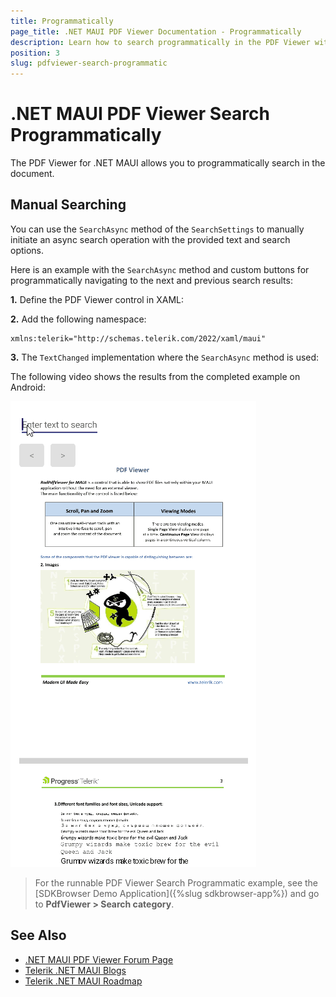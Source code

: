 ```yaml
---
title: Programmatically
page_title: .NET MAUI PDF Viewer Documentation - Programmatically
description: Learn how to search programmatically in the PDF Viewer without using the buil-in rtoolbar items. 
position: 3
slug: pdfviewer-search-programmatic
---
```


# .NET MAUI PDF Viewer Search Programmatically

The PDF Viewer for .NET MAUI allows you to programmatically search in the document.

## Manual Searching

You can use the `SearchAsync` method of the `SearchSettings` to manually initiate an async search operation with the provided text and search options.

Here is an example with the `SearchAsync` method and custom buttons for programmatically navigating to the next and previous search results:

**1.** Define the PDF Viewer control in XAML: 

<snippet id='pdfviewer-search-programmatic'/>

**2.** Add the following namespace:

```XAML
xmlns:telerik="http://schemas.telerik.com/2022/xaml/maui"
```

**3.** The `TextChanged` implementation where the `SearchAsync` method is used:

<snippet id='pdfviewer-entry-textchanged'/>

The following video shows the results from the completed example on Android:

![.NET MAUI PdfViewer Search Programmatically](../images/pdf-search-programmatically.gif "PDF Viewer Search Programmatically")

> For the runnable PDF Viewer Search Programmatic example, see the [SDKBrowser Demo Application]({%slug sdkbrowser-app%}) and go to **PdfViewer > Search category**.


## See Also

- [.NET MAUI PDF Viewer Forum Page](https://www.telerik.com/forums/maui?tagId=2059)
- [Telerik .NET MAUI Blogs](https://www.telerik.com/blogs/mobile-net-maui)
- [Telerik .NET MAUI Roadmap](https://www.telerik.com/support/whats-new/maui-ui/roadmap)
